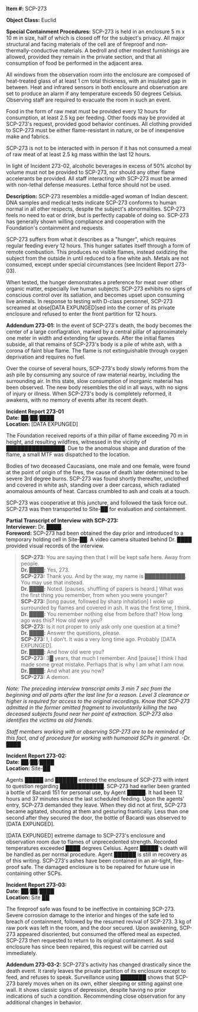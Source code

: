 **Item #:** SCP-273

**Object Class:** Euclid

**Special Containment Procedures:** SCP-273 is held in an enclosure 5 m x 10 m in size, half of which is closed off for the subject's privacy. All major structural and facing materials of the cell are of fireproof and non-thermally-conductive materials. A bedroll and other modest furnishings are allowed, provided they remain in the private section, and that all consumption of food be performed in the adjacent area.

All windows from the observation room into the enclosure are composed of heat-treated glass of at least 1 cm total thickness, with an insulated gap in between. Heat and infrared sensors in both enclosure and observation are set to produce an alarm if any temperature exceeds 50 degrees Celsius. Observing staff are required to evacuate the room in such an event.

Food in the form of raw meat must be provided every 12 hours for consumption, at least 2.5 kg per feeding. Other foods may be provided at SCP-273's request, provided good behavior continues. All clothing provided to SCP-273 must be either flame-resistant in nature, or be of inexpensive make and fabrics.

SCP-273 is not to be interacted with in person if it has not consumed a meal of raw meat of at least 2.5 kg mass within the last 12 hours.

In light of Incident 273-02, alcoholic beverages in excess of 50% alcohol by volume must not be provided to SCP-273, nor should any other flame accelerants be provided. All staff interacting with SCP-273 must be armed with non-lethal defense measures. Lethal force should not be used.

**Description:** SCP-273 resembles a middle-aged woman of Indian descent. DNA samples and medical tests indicate SCP-273 conforms to human normal in all other respects, despite the subject's abnormalities. SCP-273 feels no need to eat or drink, but is perfectly capable of doing so. SCP-273 has generally shown willing compliance and cooperation with the Foundation's containment and requests.

SCP-273 suffers from what it describes as a "hunger", which requires regular feeding every 12 hours. This hunger satiates itself through a form of remote combustion. This produces no visible flames, instead oxidizing the subject from the outside in until reduced to a fine white ash. Metals are not consumed, except under special circumstances (see Incident Report 273-03).

When tested, the hunger demonstrates a preference for meat over other organic matter, especially live human subjects. SCP-273 exhibits no signs of conscious control over its satiation, and becomes upset upon consuming live animals. In response to testing with D-class personnel, SCP-273 screamed at obse\[DATA EXPUNGED\]sed into the corner of its private enclosure and refused to enter the front partition for 12 hours.

**Addendum 273-01:** In the event of SCP-273's death, the body becomes the center of a large conflagration, marked by a central pillar of approximately one meter in width and extending far upwards. After the initial flames subside, all that remains of SCP-273's body is a pile of white ash, with a corona of faint blue flame. The flame is not extinguishable through oxygen deprivation and requires no fuel.

Over the course of several hours, SCP-273's body slowly reforms from the ash pile by consuming any source of raw material nearby, including the surrounding air. In this state, slow consumption of inorganic material has been observed. The new body resembles the old in all ways, with no signs of injury or illness. When SCP-273's body is completely reformed, it awakens, with no memory of events after its recent death.

**Incident Report 273-01**  
**Date:** ██/██/████  
**Location:** \[DATA EXPUNGED\]

The Foundation received reports of a thin pillar of flame exceeding 70 m in height, and resulting wildfires, witnessed in the vicinity of ████████████████. Due to the anomalous shape and duration of the flame, a small MTF was dispatched to the location.

Bodies of two deceased Caucasians, one male and one female, were found at the point of origin of the fires, the cause of death later determined to be severe 3rd degree burns. SCP-273 was found shortly thereafter, unclothed and covered in white ash, standing over a deer carcass, which radiated anomalous amounts of heat. Carcass crumbled to ash and coals at a touch.

SCP-273 was cooperative at this juncture, and followed the task force out. SCP-273 was then transported to Site-██ for evaluation and containment.

**Partial Transcript of Interview with SCP-273:**  
**Interviewer:** Dr. ████.  
**Foreword:** SCP-273 had been obtained the day prior and introduced to a temporary holding cell in Site-██. A video camera situated behind Dr. ████ provided visual records of the interview.

> **SCP-273:** You are saying then that I will be kept safe here. Away from people.  
> **Dr. ████:** Yes, 273.  
> **SCP-273:** Thank you. And by the way, my name is ███████████. You may use that instead.  
> **Dr. ████:** Noted. \[pauses, shuffling of papers is heard.\] What was the first thing you remember, from when you were younger?  
> **SCP-273:** \[long pause, followed by sharp inhalation\] I woke up surrounded by flames and covered in ash. It was the first time, I think.  
> **Dr. ████:** You remember nothing else from before that? How long ago was this? How old were you?  
> **SCP-273:** Is it not proper to only ask only one question at a time?  
> **Dr. ████:** Answer the questions, please.  
> **SCP-273:** I, I don't. It was a very long time ago. Probably \[DATA EXPUNGED\].  
> **Dr. ████:** And how old were you?  
> **SCP-273:** 3█ years, that much I remember. And \[pause\] I think I had made some great mistake. Perhaps that is why I am what I am now.  
> **Dr. ████:** And what are you now?  
> **SCP-273:** A demon.

_Note: The preceding interview transcript omits 3 min 7 sec from the beginning and all parts after the last line for a reason. Level 3 clearance or higher is required for access to the original recordings. Know that SCP-273 admitted in the former omitted fragment to involuntarily killing the two deceased subjects found near her point of extraction. SCP-273 also identifies the victims as old friends._

_Staff members working with or observing SCP-273 are to be reminded of this fact, and of procedure for working with humanoid SCPs in general. -Dr. ████_

**Incident Report 273-02:**  
**Date:** ██/██/████  
**Location:** Site-██

Agents █████ and ██████ entered the enclosure of SCP-273 with intent to question regarding ████████████. SCP-273 had earlier been granted a bottle of Bacardi 151 for personal use, by Agent █████. It had been 12 hours and 37 minutes since the last scheduled feeding. Upon the agents' entry, SCP-273 demanded they leave. When they did not at first, SCP-273 became agitated, shouting at them and gesturing frantically. Less than one second after they secured the door, the bottle of Bacardi was observed to \[DATA EXPUNGED\].

\[DATA EXPUNGED\] extreme damage to SCP-273's enclosure and observation room due to flames of unprecedented strength. Recorded temperatures exceeded ████ degrees Celsius. Agent █████'s death will be handled as per normal procedure. Agent ██████ is still in recovery as of this writing. SCP-273's ashes have been contained in an air-tight, fire-proof safe. The damaged enclosure is to be repaired for future use in containing other SCPs.

**Incident Report 273-03:**  
**Date:** ██/██/████  
**Location:** Site ██

The fireproof safe was found to be ineffective in containing SCP-273. Severe corrosion damage to the interior and hinges of the safe led to breach of containment, followed by the resumed revival of SCP-273. 3 kg of raw pork was left in the room, and the door secured. Upon awakening, SCP-273 appeared disoriented, but consumed the offered meal as expected. SCP-273 then requested to return to its original containment. As said enclosure has since been repaired, this request will be carried out immediately.

**Addendum 273-03-2:** SCP-273's activity has changed drastically since the death event. It rarely leaves the private partition of its enclosure except to feed, and refuses to speak. Surveillance using ███████ shows that SCP-273 barely moves when on its own, either sleeping or sitting against one wall. It shows classic signs of depression, despite having no prior indications of such a condition. Recommending close observation for any additional changes in behavior.